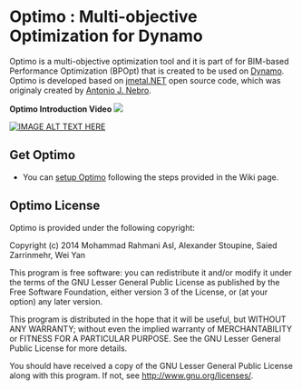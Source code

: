 Optimo : Multi-objective Optimization for Dynamo
======
Optimo is a multi-objective optimization tool and it is part of for BIM-based Performance Optimization (BPOpt) that is created to be used on [Dynamo](http://dynamobim.org/learn/). Optimo is developed based on [jmetal.NET](http://jmetalnet.sourceforge.net/) open source code, which was originaly created by [Antonio J. Nebro](antonio@lcc.uma.es). 

**Optimo Introduction Video**
<a href="http://www.youtube.com/watch?v=oc7znmsJ_vw" target="_blank"><img src="https://dl.dropboxusercontent.com/u/25537565/Github/Optimo/SCH/YouTube.png"/></a>

[![IMAGE ALT TEXT HERE](http://img.youtube.com/vi/oc7znmsJ_vw/0.jpg)](http://www.youtube.com/watch?v=oc7znmsJ_vw)

## Get Optimo ##

 - You can [setup Optimo](https://github.com/BPOpt/Optimo/wiki/Setup-Optimo) following the steps provided in the Wiki page. 
 

## Optimo License ##

Optimo is provided under the following copyright:

Copyright (c) 2014 Mohammad Rahmani Asl, Alexander Stoupine, Saied Zarrinmehr, Wei Yan

This program is free software: you can redistribute it and/or modify
it under the terms of the GNU Lesser General Public License as published by
the Free Software Foundation, either version 3 of the License, or
(at your option) any later version.

This program is distributed in the hope that it will be useful,
but WITHOUT ANY WARRANTY; without even the implied warranty of
MERCHANTABILITY or FITNESS FOR A PARTICULAR PURPOSE.  See the
GNU Lesser General Public License for more details.
 
You should have received a copy of the GNU Lesser General Public License
along with this program.  If not, see <http://www.gnu.org/licenses/>.
